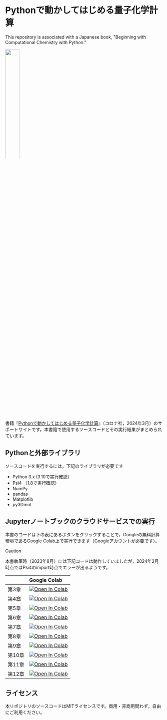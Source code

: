 # Pythonで動かしてはじめる量子化学計算
This repository is associated with a Japanese book, "Beginning with Computational Chemistry with Python."

<img src="https://www.coronasha.co.jp/imgs/cover/9784339066685.jpg" width="30%">

書籍『[Pythonで動かしてはじめる量子化学計算](https://www.coronasha.co.jp/np/isbn/9784339066685/)』（コロナ社，2024年3月）のサポートサイトです。本書籍で使用するソースコードとその実行結果がまとめられています。

## Pythonと外部ライブラリ
ソースコードを実行するには，下記のライブラリが必要です

- Python 3.x (3.10で実行確認）
- Psi4 （1.8で実行確認）
- NumPy
- pandas
- Matplotlib
- py3Dmol

## Jupyterノートブックのクラウドサービスでの実行
本書のコードは下の表にあるボタンをクリックすることで，Googleの無料計算環境であるGoogle Colab上で実行できます（Googleアカウントが必要です）。

> [!CAUTION]
> 本書執筆時（2023年8月）には下記コードは動作していましたが，2024年2月時点ではPsi4のimport時点でエラーが出るようです。

| |Google Colab |
|:-|:-|
|第3章| [![Open In Colab](https://colab.research.google.com/assets/colab-badge.svg)](https://colab.research.google.com/github/hidt4/python-compchem-book/blob/main/compchem_book_ch03.ipynb)|
|第4章|[![Open In Colab](https://colab.research.google.com/assets/colab-badge.svg)](https://colab.research.google.com/github/hidt4/python-compchem-book/blob/main/compchem_book_ch04.ipynb)|
|第5章|[![Open In Colab](https://colab.research.google.com/assets/colab-badge.svg)](https://colab.research.google.com/github/hidt4/python-compchem-book/blob/main/compchem_book_ch05.ipynb)|
|第6章|[![Open In Colab](https://colab.research.google.com/assets/colab-badge.svg)](https://colab.research.google.com/github/hidt4/python-compchem-book/blob/main/compchem_book_ch06.ipynb)|
|第7章|[![Open In Colab](https://colab.research.google.com/assets/colab-badge.svg)](https://colab.research.google.com/github/hidt4/python-compchem-book/blob/main/compchem_book_ch07.ipynb)|
|第8章|[![Open In Colab](https://colab.research.google.com/assets/colab-badge.svg)](https://colab.research.google.com/github/hidt4/python-compchem-book/blob/main/compchem_book_ch08.ipynb)|
|第9章|[![Open In Colab](https://colab.research.google.com/assets/colab-badge.svg)](https://colab.research.google.com/github/hidt4/python-compchem-book/blob/main/compchem_book_ch09.ipynb)|
|第10章|[![Open In Colab](https://colab.research.google.com/assets/colab-badge.svg)](https://colab.research.google.com/github/hidt4/python-compchem-book/blob/main/compchem_book_ch10.ipynb)|
|第11章|[![Open In Colab](https://colab.research.google.com/assets/colab-badge.svg)](https://colab.research.google.com/github/hidt4/python-compchem-book/blob/main/compchem_book_ch11.ipynb)|
|第12章|[![Open In Colab](https://colab.research.google.com/assets/colab-badge.svg)](https://colab.research.google.com/github/hidt4/python-compchem-book/blob/main/compchem_book_ch12.ipynb)|

## ライセンス
本リポジトリのソースコードはMITライセンスです。商用・非商用問わず，自由にご利用ください。

